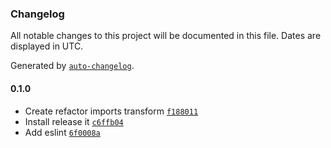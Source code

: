 ### Changelog

All notable changes to this project will be documented in this file. Dates are displayed in UTC.

Generated by [`auto-changelog`](https://github.com/CookPete/auto-changelog).

#### 0.1.0

- Create refactor imports transform [`f188011`](https://github.com/camerondubas/ember-concurrency-decorators-codemod/commit/f1880112a9f69cfd964564044a167fe68b0f9d1d)
- Install release it [`c6ffb04`](https://github.com/camerondubas/ember-concurrency-decorators-codemod/commit/c6ffb049b43226f5487db1c8fcda58fce6df1d06)
- Add eslint [`6f0008a`](https://github.com/camerondubas/ember-concurrency-decorators-codemod/commit/6f0008a0e4f19e5c2bd187eb35db4a1fe62d0a74)
